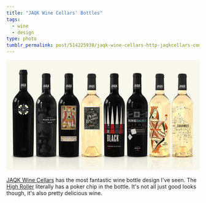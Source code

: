 ```yaml
---
title: "JAQK Wine Cellars' Bottles"
tags:
  - wine
  - design
type: photo
tumblr_permalink: post/514225938/jaqk-wine-cellars-http-jaqkcellars-com-has
---
```


[![](/img/posts/jaqk.png)](/img/posts/originals/jaqk.png)

[JAQK Wine Cellars](http://jaqkcellars.com/) has the most fantastic wine bottle design I've seen. The [High Roller](http://jaqkcellars.com/wine-jaqk-cellars-wine-collection-napa-valley-sonoma-coast/high-roller) literally has a poker chip in the bottle. It's not all just good looks though, it's also pretty delicious wine.
